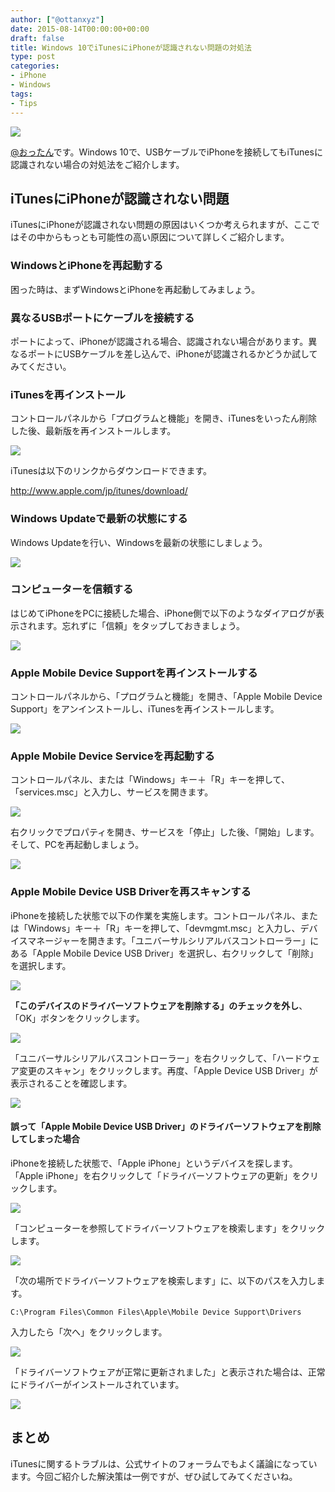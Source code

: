 ```yaml
---
author: ["@ottanxyz"]
date: 2015-08-14T00:00:00+00:00
draft: false
title: Windows 10でiTunesにiPhoneが認識されない問題の対処法
type: post
categories:
- iPhone
- Windows
tags:
- Tips
---
```


![](150813-55cca0dada559.png)






[@おったん](https://twitter.com/ottanxyz)です。Windows 10で、USBケーブルでiPhoneを接続してもiTunesに認識されない場合の対処法をご紹介します。





## iTunesにiPhoneが認識されない問題





iTunesにiPhoneが認識されない問題の原因はいくつか考えられますが、ここではその中からもっとも可能性の高い原因について詳しくご紹介します。





### WindowsとiPhoneを再起動する





困った時は、まずWindowsとiPhoneを再起動してみましょう。





### 異なるUSBポートにケーブルを接続する





ポートによって、iPhoneが認識される場合、認識されない場合があります。異なるポートにUSBケーブルを差し込んで、iPhoneが認識されるかどうか試してみてください。





### iTunesを再インストール





コントロールパネルから「プログラムと機能」を開き、iTunesをいったん削除した後、最新版を再インストールします。





![](150813-55cca0de49924.png)






iTunesは以下のリンクからダウンロードできます。



http://www.apple.com/jp/itunes/download/



### Windows Updateで最新の状態にする





Windows Updateを行い、Windowsを最新の状態にしましょう。





![](150813-55cca0dc7e4d2.png)






### コンピューターを信頼する





はじめてiPhoneをPCに接続した場合、iPhone側で以下のようなダイアログが表示されます。忘れずに「信頼」をタップしておきましょう。





![](150813-55cca3b22b96c.png)






### Apple Mobile Device Supportを再インストールする





コントロールパネルから、「プログラムと機能」を開き、「Apple Mobile Device Support」をアンインストールし、iTunesを再インストールします。





![](150813-55cca0dfcb36e.png)






### Apple Mobile Device Serviceを再起動する





コントロールパネル、または「Windows」キー＋「R」キーを押して、「services.msc」と入力し、サービスを開きます。





![](150813-55cca0e1b9a42.png)






右クリックでプロパティを開き、サービスを「停止」した後、「開始」します。そして、PCを再起動しましょう。





![](150813-55cca0e391daa.png)






### Apple Mobile Device USB Driverを再スキャンする





iPhoneを接続した状態で以下の作業を実施します。コントロールパネル、または「Windows」キー＋「R」キーを押して、「devmgmt.msc」と入力し、デバイスマネージャーを開きます。「ユニバーサルシリアルバスコントローラー」にある「Apple Mobile Device USB Driver」を選択し、右クリックして「削除」を選択します。





![](150813-55cca0e53265e.png)






**「このデバイスのドライバーソフトウェアを削除する」のチェックを外し**、「OK」ボタンをクリックします。





![](150813-55cca0e94b8f0.png)






「ユニバーサルシリアルバスコントローラー」を右クリックして、「ハードウェア変更のスキャン」をクリックします。再度、「Apple Device USB Driver」が表示されることを確認します。





![](150813-55cca0e7539c1.png)






#### 誤って「Apple Mobile Device USB Driver」のドライバーソフトウェアを削除してしまった場合





iPhoneを接続した状態で、「Apple iPhone」というデバイスを探します。「Apple iPhone」を右クリックして「ドライバーソフトウェアの更新」をクリックします。





![](150814-55cdc381dd4e4.png)






「コンピューターを参照してドライバーソフトウェアを検索します」をクリックします。





![](150814-55cdc384341f3.png)






「次の場所でドライバーソフトウェアを検索します」に、以下のパスを入力します。





    C:\Program Files\Common Files\Apple\Mobile Device Support\Drivers





入力したら「次へ」をクリックします。





![](150814-55cdc385a911c.png)






「ドライバーソフトウェアが正常に更新されました」と表示された場合は、正常にドライバーがインストールされています。





![](150814-55cdc387472e0.png)






## まとめ





iTunesに関するトラブルは、公式サイトのフォーラムでもよく議論になっています。今回ご紹介した解決策は一例ですが、ぜひ試してみてくださいね。
